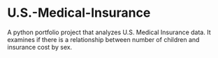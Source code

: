 # U.S.-Medical-Insurance
A python portfolio project that analyzes U.S. Medical Insurance data. It examines if there is a relationship between number of children and insurance cost by sex.
